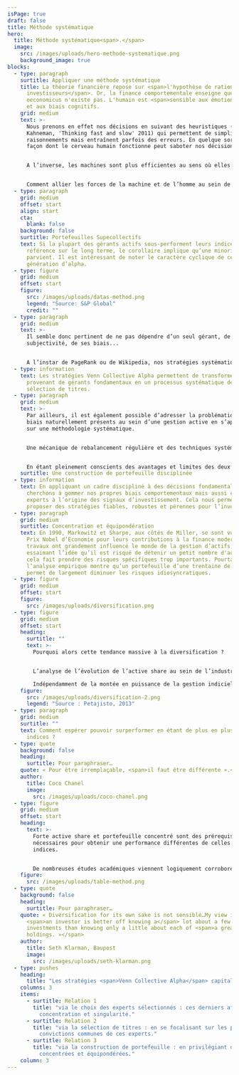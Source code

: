 ```yaml
---
isPage: true
draft: false
title: Méthode systématique
hero:
  title: Méthode systématique<span>.</span>
  image:
    src: /images/uploads/hero-methode-systematique.png
    background_image: true
blocks:
  - type: paragraph
    surtitle: Appliquer une méthode systématique
    title: La théorie financière repose sur <span>l'hypothèse de rationalité des
      investisseurs</span>. Or, la finance comportementale enseigne que l'homo
      oeconomicus n'existe pas. L'humain est <span>sensible aux émotions</span>
      et aux biais cognitifs.
    grid: medium
    text: >-
      Nous prenons en effet nos décisions en suivant des heuristiques (Daniel
      Kahneman, 'Thinking fast and slow' 2011) qui permettent de simplifier les
      raisonnements mais entraînent parfois des erreurs. En quelque sorte, la
      façon dont le cerveau humain fonctionne peut saboter nos décisions.


      A l’inverse, les machines sont plus efficientes au sens où elles n’ont pas d’émotions, pas de fatigue, pas d’ego… et disposent de capacités de traitement extrêmement puissantes. Toutefois, elles n’arrivent pas encore à résoudre des systèmes complexes, multi-facettes. Très souvent, les meilleurs systèmes informatiques ne font guère plus que synthétiser la prise de décision humaine. Par exemple, l'algorithme PageRank est basé sur l'affichage des pages les plus consultées par les internautes. Comme le souligne John Markoff dans son livre 'Machines of Loving Grace', cet algorithme exploite essentiellement l'intelligence collective humaine en agrégeant des sources d'information précieuses.


      Comment allier les forces de la machine et de l’homme au sein de l’investissement ?
  - type: paragraph
    grid: medium
    offset: start
    align: start
    cta:
      blank: false
    background: false
    surtitle: Portefeuilles Supecollectifs
    text: Si la plupart des gérants actifs sous-performent leurs indices de
      référence sur le long terme, le corollaire implique qu’une minorité y
      parvient. Il est intéressant de noter le caractère cyclique de cette
      génération d’alpha.
  - type: figure
    grid: medium
    offset: start
    figure:
      src: /images/uploads/datas-method.png
      legend: "Source: S&P Global"
      credit: ""
  - type: paragraph
    grid: medium
    text: >-
      Il semble donc pertinent de ne pas dépendre d’un seul gérant, de sa
      subjectivité, de ses biais...


      A l’instar de PageRank ou de Wikipedia, nos stratégies systématiques exploitent l’intelligence collective d’experts en stock-picking, en agrégeant des sources d’information que nous jugeons précieuses.
  - type: information
    text: Les stratégies Venn Collective Alpha permettent de transformer les signaux
      provenant de gérants fondamentaux en un processus systématique de
      sélection de titres.
  - type: paragraph
    grid: medium
    text: >-
      Par ailleurs, il est également possible d’adresser la problématique des
      biais naturellement présents au sein d’une gestion active en s’appuyant
      sur une méthodologie systématique.


      Une mécanique de rebalancement régulière et des techniques systématiques de construction de portefeuille sont aussi un moyen de nous affranchir de tous biais affectant parfois les gérants fondamentaux (entêtement, complaisance….).


      En étant pleinement conscients des avantages et limites des deux approches (fondamentale / quantitative) nous sommes en mesure de marier le meilleur des deux mondes afin de développer une approche plus robuste. Cette dernière s’appuie sur des algorithmes et les récentes découvertes dans le domaine de la prévision, de la théorie de la décision et de la finance comportementale.
    surtitle: Une construction de portefeuille disciplinée
  - type: information
    text: En appliquant un cadre discipliné à des décisions fondamentales, nous
      cherchons à gommer nos propres biais comportementaux mais aussi ceux des
      experts à l’origine des signaux d’investissement. Cela nous permet de
      proposer des stratégies fiables, robustes et pérennes pour l’investisseur.
  - type: paragraph
    grid: medium
    surtitle: Concentration et équipondération
    text: En 1990, Markowitz et Sharpe, aux côtés de Miller, se sont vus décerner le
      Prix Nobel d’Economie pour leurs contributions à la finance moderne. Leurs
      travaux ont grandement influencé le monde de la gestion d’actifs, en
      essaimant l’idée qu’il est risqué de détenir un petit nombre d'actions car
      cela fait prendre des risques spécifiques trop importants. Pourtant,
      l’analyse empirique montre qu’un portefeuille d’une trentaine de titres
      permet de largement diminuer les risques idiosyncratiques.
  - type: figure
    grid: medium
    offset: start
    figure:
      src: /images/uploads/diversification.png
  - type: figure
    grid: medium
    offset: start
    heading:
      surtitle: ""
      text: >-
        Pourquoi alors cette tendance massive à la diversification ?


        L’analyse de l’évolution de l’active share au sein de l’industrie de la gestion apporte des éléments de réponse.

        Indépendamment de la montée en puissance de la gestion indicielle, la gestion active est elle-même structurellement de moins en moins ‘active’ , en raison de facteurs externes ou internes :  la réglementation ; le gérant qui souhaite limiter sa singularité face aux concurrents, aux indices de marché, pilotant ainsi son risque de ‘carrière’ ; le contrôle des risques…
    figure:
      src: /images/uploads/diversification-2.png
      legend: "Source : Petajisto, 2013"
  - type: paragraph
    grid: medium
    surtitle: ""
    text: Comment espérer pouvoir surperformer en étant de plus en plus proche des
      indices ?
  - type: quote
    background: false
    heading:
      surtitle: Pour paraphraser…
    quote: « Pour être irremplaçable, <span>il faut être différente ».</span>
    author:
      title: Coco Chanel
      image:
        src: /images/uploads/coco-chanel.png
  - type: figure
    grid: medium
    offset: start
    heading:
      text: >-
        Forte active share et portefeuille concentré sont des prérequis
        nécessaires pour obtenir une performance différentes de celles des
        indices.


        De nombreuses études académiques viennent logiquement corroborer cette relation positive entre forte active share/concentration élevée et capacité à surperformer.
    figure:
      src: /images/uploads/table-method.png
  - type: quote
    background: false
    heading:
      surtitle: Pour paraphraser…
    quote: « Diversification for its own sake is not sensible…My view is that
      <span>an investor is better off knowing a</span> lot about a few
      investments than knowing only a little about each of <span>a great many
      holdings. »</span>
    author:
      title: Seth Klarman, Baupost
      image:
        src: /images/uploads/seth-klarman.png
  - type: pushes
    heading:
      title: "Les stratégies <span>Venn Collective Alpha</span> capitalisent sur cette relation à plusieurs titres :"
    columns: 3
    items:
      - surtitle: Relation 1
        title: "via le choix des experts sélectionnés : ces derniers affichant eux-mêmes
          concentration et singularité."
      - surtitle: Relation 2
        title: "via la sélection de titres : en se focalisant sur les plus fortes
          convictions communes de ces experts."
      - surtitle: Relation 3
        title: "via la construction de portefeuille : en privilégiant des stratégies
          concentrées et équipondérées."
    column: 3
---
```


